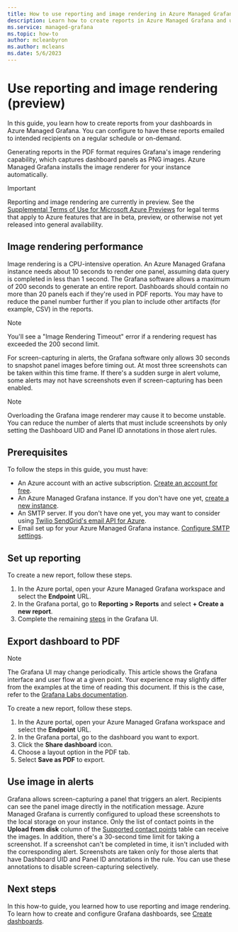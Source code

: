 ```yaml
---
title: How to use reporting and image rendering in Azure Managed Grafana
description: Learn how to create reports in Azure Managed Grafana and understand performance and limitations of image rendering
ms.service: managed-grafana
ms.topic: how-to
author: mcleanbyron
ms.author: mcleans
ms.date: 5/6/2023
--- 
```


# Use reporting and image rendering (preview)

In this guide, you learn how to create reports from your dashboards in Azure Managed Grafana. You can configure to have these reports emailed to intended recipients on a regular schedule or on-demand.

Generating reports in the PDF format requires Grafana's image rendering capability, which captures dashboard panels as PNG images. Azure Managed Grafana installs the image renderer for your instance automatically.

> [!IMPORTANT]
> Reporting and image rendering are currently in preview. See the [Supplemental Terms of Use for Microsoft Azure Previews](https://azure.microsoft.com/support/legal/preview-supplemental-terms/) for legal terms that apply to Azure features that are in beta, preview, or otherwise not yet released into general availability.

## Image rendering performance

Image rendering is a CPU-intensive operation. An Azure Managed Grafana instance needs about 10 seconds to render one panel, assuming data query is completed in less than 1 second. The Grafana software allows a maximum of 200 seconds to generate an entire report. Dashboards should contain no more than 20 panels each if they're used in PDF reports. You may have to reduce the panel number further if you plan to include other artifacts (for example, CSV) in the reports.

> [!NOTE]
> You'll see a "Image Rendering Timeout" error if a rendering request has exceeded the 200 second limit.

For screen-capturing in alerts, the Grafana software only allows 30 seconds to snapshot panel images before timing out. At most three screenshots can be taken within this time frame. If there's a sudden surge in alert volume, some alerts may not have screenshots even if screen-capturing has been enabled.

> [!NOTE]
> Overloading the Grafana image renderer may cause it to become unstable. You can reduce the number of alerts that must include screenshots by only setting the Dashboard UID and Panel ID annotations in those alert rules.

## Prerequisites

To follow the steps in this guide, you must have:

- An Azure account with an active subscription. [Create an account for free](https://azure.microsoft.com/free).
- An Azure Managed Grafana instance. If you don't have one yet, [create a new instance](quickstart-managed-grafana-portal.md).
- An SMTP server. If you don't have one yet, you may want to consider using [Twilio SendGrid's email API for Azure](https://azuremarketplace.microsoft.com/marketplace/apps/sendgrid.tsg-saas-offer).
- Email set up for your Azure Managed Grafana instance. [Configure SMTP settings](how-to-smtp-settings.md).

## Set up reporting

To create a new report, follow these steps.

1. In the Azure portal, open your Azure Managed Grafana workspace and select the **Endpoint** URL.
2. In the Grafana portal, go to **Reporting > Reports** and select **+ Create a new report**.
3. Complete the remaining [steps](https://grafana.com/docs/grafana/latest/dashboards/create-reports/) in the Grafana UI.

## Export dashboard to PDF

> [!NOTE]
> The Grafana UI may change periodically. This article shows the Grafana interface and user flow at a given point. Your experience may slightly differ from the examples at the time of reading this document. If this is the case, refer to the [Grafana Labs documentation](https://grafana.com/docs/grafana/latest/dashboards/create-reports/#export-dashboard-as-pdf).

To create a new report, follow these steps.

1. In the Azure portal, open your Azure Managed Grafana workspace and select the **Endpoint** URL.
2. In the Grafana portal, go to the dashboard you want to export.
3. Click the **Share dashboard** icon.
4. Choose a layout option in the PDF tab.
5. Select **Save as PDF** to export.

## Use image in alerts

Grafana allows screen-capturing a panel that triggers an alert. Recipients can see the panel image directly in the notification message. Azure Managed Grafana is currently configured to upload these screenshots to the local storage on your instance. Only the list of contact points in the **Upload from disk** column of the [Supported contact points](https://grafana.com/docs/grafana/latest/alerting/manage-notifications/images-in-notifications/#supported-contact-points) table can receive the images. In addition, there's a 30-second time limit for taking a screenshot. If a screenshot can't be completed in time, it isn't included with the corresponding alert. Screenshots are taken only for those alerts that have Dashboard UID and Panel ID annotations in the rule. You can use these annotations to disable screen-capturing selectively.

## Next steps

In this how-to guide, you learned how to use reporting and image rendering. To learn how to create and configure Grafana dashboards, see [Create dashboards](how-to-create-dashboard.md).
